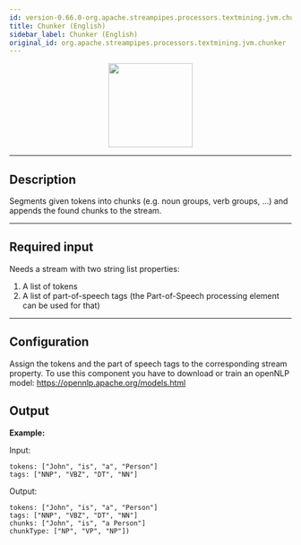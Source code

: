 ```yaml
---
id: version-0.66.0-org.apache.streampipes.processors.textmining.jvm.chunker
title: Chunker (English)
sidebar_label: Chunker (English)
original_id: org.apache.streampipes.processors.textmining.jvm.chunker
---
```


<!--
  ~ Licensed to the Apache Software Foundation (ASF) under one or more
  ~ contributor license agreements.  See the NOTICE file distributed with
  ~ this work for additional information regarding copyright ownership.
  ~ The ASF licenses this file to You under the Apache License, Version 2.0
  ~ (the "License"); you may not use this file except in compliance with
  ~ the License.  You may obtain a copy of the License at
  ~
  ~    http://www.apache.org/licenses/LICENSE-2.0
  ~
  ~ Unless required by applicable law or agreed to in writing, software
  ~ distributed under the License is distributed on an "AS IS" BASIS,
  ~ WITHOUT WARRANTIES OR CONDITIONS OF ANY KIND, either express or implied.
  ~ See the License for the specific language governing permissions and
  ~ limitations under the License.
  ~
  -->



<p align="center"> 
    <img src="/docs/img/pipeline-elements/org.apache.streampipes.processors.textmining.jvm.chunker/icon.png" width="150px;" class="pe-image-documentation"/>
</p>

***

## Description

Segments given tokens into chunks (e.g. noun groups, verb groups, ...) and appends the found chunks to the stream.

***

## Required input

Needs a stream with two string list properties:
1. A list of tokens 
2. A list of part-of-speech tags (the Part-of-Speech processing element can be used for that)

***

## Configuration

Assign the tokens and the part of speech tags to the corresponding stream property.
To use this component you have to download or train an openNLP model:
https://opennlp.apache.org/models.html

## Output

**Example:**

Input:
```
tokens: ["John", "is", "a", "Person"]
tags: ["NNP", "VBZ", "DT", "NN"]
```

Output:
```
tokens: ["John", "is", "a", "Person"]
tags: ["NNP", "VBZ", "DT", "NN"]
chunks: ["John", "is", "a Person"]
chunkType: ["NP", "VP", "NP"])
```
